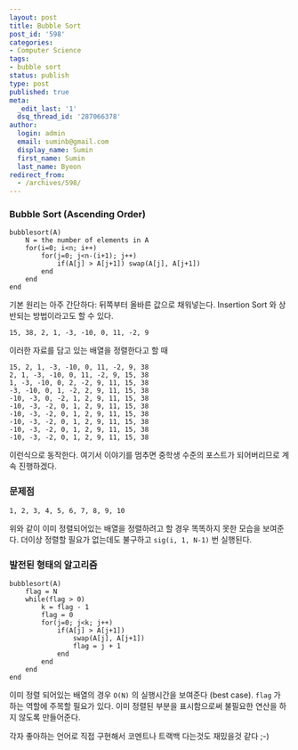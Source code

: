 ```yaml
---
layout: post
title: Bubble Sort
post_id: '598'
categories:
- Computer Science
tags:
- bubble sort
status: publish
type: post
published: true
meta:
  _edit_last: '1'
  dsq_thread_id: '287066378'
author:
  login: admin
  email: suminb@gmail.com
  display_name: Sumin
  first_name: Sumin
  last_name: Byeon
redirect_from:
  - /archives/598/
---
```

### Bubble Sort (Ascending Order)

    bubblesort(A)
        N = the number of elements in A
        for(i=0; i<n; i++)
            for(j=0; j<n-(i+1); j++)
                if(A[j] > A[j+1]) swap(A[j], A[j+1])
            end
        end
    end

기본 원리는 아주 간단하다: 뒤쪽부터 올바른 값으로 채워넣는다. Insertion Sort 와 상반되는 방법이라고도 할 수 있다.

    15, 38, 2, 1, -3, -10, 0, 11, -2, 9

이러한 자료를 담고 있는 배열을 정렬한다고 할 때

    15, 2, 1, -3, -10, 0, 11, -2, 9, 38
    2, 1, -3, -10, 0, 11, -2, 9, 15, 38
    1, -3, -10, 0, 2, -2, 9, 11, 15, 38
    -3, -10, 0, 1, -2, 2, 9, 11, 15, 38
    -10, -3, 0, -2, 1, 2, 9, 11, 15, 38
    -10, -3, -2, 0, 1, 2, 9, 11, 15, 38
    -10, -3, -2, 0, 1, 2, 9, 11, 15, 38
    -10, -3, -2, 0, 1, 2, 9, 11, 15, 38
    -10, -3, -2, 0, 1, 2, 9, 11, 15, 38
    -10, -3, -2, 0, 1, 2, 9, 11, 15, 38

이런식으로 동작한다. 여기서 이야기를 멈추면 중학생 수준의 포스트가 되어버리므로 계속 진행하겠다.

### 문제점

    1, 2, 3, 4, 5, 6, 7, 8, 9, 10

위와 같이 이미 정렬되어있는 배열을 정렬하려고 할 경우 똑똑하지 못한 모습을 보여준다. 더이상 정렬할 필요가 없는데도 불구하고 `sig(i, 1, N-1)` 번 실행된다.

### 발전된 형태의 알고리즘

    bubblesort(A)
        flag = N
        while(flag > 0)
            k = flag - 1
            flag = 0
            for(j=0; j<k; j++)
                if(A[j] > A[j+1])
                    swap(A[j], A[j+1])
                    flag = j + 1
                end
            end
        end
    end

이미 정렬 되어있는 배열의 경우 `O(N)` 의 실행시간을 보여준다 (best case). `flag` 가 하는 역할에 주목할 필요가 있다. 이미 정렬된 부분을 표시함으로써 불필요한 연산을 하지 않도록 만들어준다.

각자 좋아하는 언어로 직접 구현해서 코멘트나 트랙백 다는것도 재밌을것 같다 ;-)

